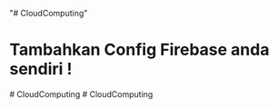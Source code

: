 "# CloudComputing"

# Tambahkan Config Firebase anda sendiri !
#   C l o u d C o m p u t i n g  
 # CloudComputing
